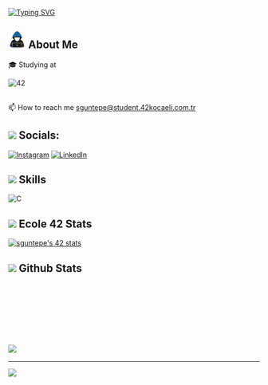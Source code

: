 
<a href="https://github.com/samiguntepe"><img src="https://readme-typing-svg.herokuapp.com?font=Matrix&pause=1000&color=00CC00&width=435&lines=Welcome+to+Sami+G%C3%BCntepe's+Github;Ecole+42+Student" alt="Typing SVG" /></a>


## <picture><img src = "https://github.com/0xAbdulKhalid/0xAbdulKhalid/raw/main/assets/mdImages/about_me.gif" width = 35px></picture> **About Me**
🎓 Studying at <p><img src="https://img.shields.io/badge/-Ecole-111111?style=flat&amp;logo=42" alt="42"></p><br/>
📫 How to reach me  sguntepe@student.42kocaeli.com.tr

## <img src="https://github.com/TheDudeThatCode/TheDudeThatCode/blob/master/Assets/Earth.gif" width="24px">  Socials: 
[![Instagram](https://img.shields.io/badge/Instagram-%23E4405F.svg?logo=Instagram&logoColor=white)](https://instagram.com/samiguntepe) [![LinkedIn](https://img.shields.io/badge/LinkedIn-%230077B5.svg?logo=linkedin&logoColor=white)](https://linkedin.com/in/samiguntepe) 

## <img src="https://media2.giphy.com/media/QssGEmpkyEOhBCb7e1/giphy.gif?cid=ecf05e47a0n3gi1bfqntqmob8g9aid1oyj2wr3ds3mg700bl&rid=giphy.gif" width ="25"> Skills
![C](https://img.shields.io/badge/c-%2300599C.svg?style=for-the-badge&logo=c&logoColor=white)

## <img src="https://media.giphy.com/media/iY8CRBdQXODJSCERIr/giphy.gif" width="35"><b> Ecole 42 Stats </b>
<a href="https://github.com/oakoudad/badge42"><img src="https://badge.mediaplus.ma/greenbinary/sguntepe?1337Badge=off&UM6P=off" alt="sguntepe's 42 stats" /></a>

## <img src="https://media.giphy.com/media/iY8CRBdQXODJSCERIr/giphy.gif" width="35"><b> Github Stats </b>
<p><img src="https://github-readme-stats.vercel.app/api?username=samiguntepe&amp;theme=chartreuse-dark&amp;hide_border=true&amp;include_all_commits=false&amp;count_private=false" alt=""></p><br/>
<p><img src="https://github-readme-streak-stats.herokuapp.com/?user=samiguntepe&amp;theme=chartreuse-dark&amp;hide_border=true" alt=""></p>
<br/>
<p align="left">
<a href="https://github.com/samiguntepe"><img width="494" src="https://github-readme-stats-eight-theta.vercel.app/api/top-langs/?username=samiguntepe&amp;theme=chartreuse-dark&layout=compact&bg_color=0e1116"/>
</p>

---
[![](https://visitcount.itsvg.in/api?id=samiguntepe&icon=0&color=12)](https://visitcount.itsvg.in)
<!-- Proudly created with GPRM ( https://gprm.itsvg.in ) -->
